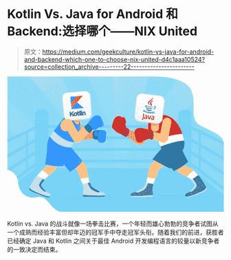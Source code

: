 # Kotlin Vs. Java for Android 和 Backend:选择哪个——NIX United

> 原文：<https://medium.com/geekculture/kotlin-vs-java-for-android-and-backend-which-one-to-choose-nix-united-d4c1aaa10524?source=collection_archive---------22----------------------->

![](img/e8415797820b17172fc694e46ea5d966.png)

Kotlin vs. Java 的战斗就像一场拳击比赛，一个年轻而雄心勃勃的竞争者试图从一个成熟而经验丰富但却年迈的冠军手中夺走冠军头衔。随着我们的前进，获胜者已经确定 Java 和 Kotlin 之间关于最佳 Android 开发编程语言的较量以新竞争者的一致决定而结束。